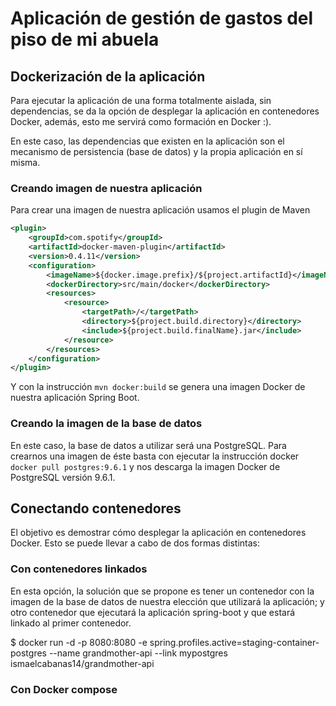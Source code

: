 # Aplicación de gestión de gastos del piso de mi abuela

## Dockerización de la aplicación

Para ejecutar la aplicación de una forma totalmente aislada, sin dependencias, 
se da la opción de desplegar la aplicación en contenedores Docker, además, esto
me servirá como formación en Docker :).

En este caso, las dependencias que existen en la aplicación son el mecanismo de persistencia (base de datos) y 
la propia aplicación en sí misma. 

### Creando imagen de nuestra aplicación

Para crear una imagen de nuestra aplicación usamos el plugin de Maven 
```xml
<plugin>
	<groupId>com.spotify</groupId>
	<artifactId>docker-maven-plugin</artifactId>
	<version>0.4.11</version>
	<configuration>
		<imageName>${docker.image.prefix}/${project.artifactId}</imageName>
		<dockerDirectory>src/main/docker</dockerDirectory>
		<resources>
			<resource>
				<targetPath>/</targetPath>
				<directory>${project.build.directory}</directory>
				<include>${project.build.finalName}.jar</include>
			</resource>
		</resources>
	</configuration>
</plugin>
```
Y con la instrucción
`mvn docker:build` se genera una imagen Docker de nuestra aplicación Spring Boot.

### Creando la imagen de la base de datos
En este caso, la base de datos a utilizar será una PostgreSQL. Para crearnos una 
imagen de éste basta con ejecutar la instrucción docker `docker pull postgres:9.6.1` y nos 
descarga la imagen Docker de PostgreSQL versión 9.6.1.


## Conectando contenedores

El objetivo es demostrar cómo desplegar la 
aplicación en contenedores Docker. Esto se puede llevar a cabo de dos formas distintas:

### Con contenedores linkados
En esta opción, la solución que se propone es tener un contenedor con la imagen 
de la base de datos de nuestra elección que utilizará la aplicación; y otro 
contenedor que ejecutará la aplicación spring-boot y que estará 
linkado al primer contenedor.

$ docker run -d -p 8080:8080 -e spring.profiles.active=staging-container-postgres --name grandmother-api --link mypostgres ismaelcabanas14/grandmother-api


### Con Docker compose
